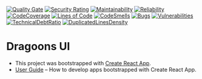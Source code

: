 [![Quality Gate](https://sonar.drogon.dragoons.io/api/project_badges/measure?project=drg-ui&metric=alert_status)](https://sonar.drogon.dragoons.io/dashboard?id=drg-ui)  [![Security Rating](https://sonar.drogon.dragoons.io/api/project_badges/measure?project=drg-ui&metric=security_rating)](https://sonar.drogon.dragoons.io/dashboard?id=drg-ui) [![Maintainability](https://sonar.drogon.dragoons.io/api/project_badges/measure?project=drg-ui&metric=sqale_rating)](https://sonar.drogon.dragoons.io/dashboard?id=drg-ui) [![Reliability](https://sonar.drogon.dragoons.io/api/project_badges/measure?project=drg-ui&metric=reliability_rating)](https://sonar.drogon.dragoons.io/dashboard?id=drg-ui) [![CodeCoverage](https://sonar.drogon.dragoons.io/api/project_badges/measure?project=drg-ui&metric=coverage)](https://sonar.drogon.dragoons.io/dashboard?id=drg-ui) [![Lines of Code](https://sonar.drogon.dragoons.io/api/project_badges/measure?project=drg-ui&metric=ncloc)](https://sonar.drogon.dragoons.io/dashboard?id=drg-ui) [![CodeSmells](https://sonar.drogon.dragoons.io/api/project_badges/measure?project=drg-ui&metric=code_smells)](https://sonar.drogon.dragoons.io/dashboard?id=drg-ui) [![Bugs](https://sonar.drogon.dragoons.io/api/project_badges/measure?project=drg-ui&metric=bugs)](https://sonar.drogon.dragoons.io/dashboard?id=drg-ui) [![Vulnerabilities](https://sonar.drogon.dragoons.io/api/project_badges/measure?project=drg-ui&metric=vulnerabilities)](https://sonar.drogon.dragoons.io/dashboard?id=drg-ui) [![TechnicalDebtRatio](https://sonar.drogon.dragoons.io/api/project_badges/measure?project=drg-ui&metric=sqale_index)](https://sonar.drogon.dragoons.io/dashboard?id=drg-ui) [![DuplicatedLinesDensity](https://sonar.drogon.dragoons.io/api/project_badges/measure?project=drg-ui&metric=duplicated_lines_density)](https://sonar.drogon.dragoons.io/dashboard?id=drg-ui)

# Dragoons UI 

* This project was bootstrapped with [Create React App](https://github.com/facebookincubator/create-react-app).
* [User Guide](https://github.com/facebook/create-react-app/blob/master/packages/react-scripts/template/README.md) – How to develop apps bootstrapped with Create React App.
